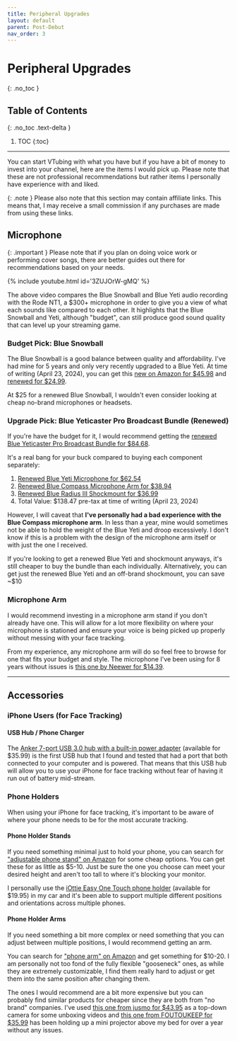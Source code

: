 ```yaml
---
title: Peripheral Upgrades
layout: default
parent: Post-Debut
nav_order: 3
---
```


# Peripheral Upgrades
{: .no_toc }

## Table of Contents
{: .no_toc .text-delta }

1. TOC
{:toc}

-----

You can start VTubing with what you have but if you have a bit of money to invest into your channel, here are the items I would pick up. Please note that these are not professional recommendations but rather items I personally have experience with and liked.

{: .note }
Please also note that this section may contain affiliate links. This means that, I may receive a small commission if any purchases are made from using these links.

## Microphone

{: .important }
Please note that if you plan on doing voice work or performing cover songs, there are better guides out there for recommendations based on your needs.

{% include youtube.html id='3ZUJOrW-gMQ' %}

The above video compares the Blue Snowball and Blue Yeti audio recording with the Rode NT1, a $300+ microphone in order to give you a view of what each sounds like compared to each other. It highlights that the Blue Snowball and Yeti, although "budget", can still produce good sound quality that can level up your streaming game.

### Budget Pick: Blue Snowball
The Blue Snowball is a good balance between quality and affordability. I've had mine for 5 years and only very recently upgraded to a Blue Yeti.
At time of writing (April 23, 2024), you can get this [new on Amazon for $45.98](https://amzn.to/3w2I6G3) and [renewed for $24.99](https://amzn.to/4dbahmD).

At $25 for a renewed Blue Snowball, I wouldn't even consider looking at cheap no-brand microphones or headsets.

### Upgrade Pick: Blue Yeticaster Pro Broadcast Bundle (Renewed)
If you're have the budget for it, I would recommend getting the [renewed Blue Yeticaster Pro Broadcast Bundle for $84.68](https://amzn.to/4aLL9BD).

It's a real bang for your buck compared to buying each component separately:
1. [Renewed Blue Yeti Microphone for $62.54](https://amzn.to/3QfaviS)
2. [Renewed Blue Compass Microphone Arm for $38.94](https://amzn.to/4aNfWOf)
3. [Renewed Blue Radius III Shockmount for $36.99](https://amzn.to/3vWWrDZ)
4. Total Value: $138.47 pre-tax at time of writing (April 23, 2024)

However, I will caveat that **I've personally had a bad experience with the Blue Compass microphone arm**. In less than a year, mine would sometimes not be able to hold the weight of the Blue Yeti and droop excessively. I don't know if this is a problem with the design of the microphone arm itself or with just the one I received.

If you're looking to get a renewed Blue Yeti and shockmount anyways, it's still cheaper to buy the bundle than each individually. Alternatively, you can get just the renewed Blue Yeti and an off-brand shockmount, you can save ~$10

### Microphone Arm
I would recommend investing in a microphone arm stand if you don't already have one. This will allow for a lot more flexibility on where your microphone is stationed and ensure your voice is being picked up properly without messing with your face tracking.

From my experience, any microphone arm will do so feel free to browse for one that fits your budget and style. The microphone I've been using for 8 years without issues is [this one by Neewer for $14.39](https://amzn.to/4b8Kaep).

-----

## Accessories

### iPhone Users (for Face Tracking)

#### USB Hub / Phone Charger
The [Anker 7-port USB 3.0 hub with a built-in power adapter](https://amzn.to/4aLsyW8) (available for $35.99) is the first USB hub that I found and tested that had a port that both connected to your computer and is powered. That means that this USB hub will allow you to use your iPhone for face tracking without fear of having it run out of battery mid-stream.

### Phone Holders
When using your iPhone for face tracking, it's important to be aware of where your phone needs to be for the most accurate tracking.

#### Phone Holder Stands
If you need something minimal just to hold your phone, you can search for ["adjustable phone stand" on Amazon](https://amzn.to/3wb1FMn) for some cheap options. You can get these for as little as $5-10. Just be sure the one you choose can meet your desired height and aren't too tall to where it's blocking your monitor.

I personally use the [iOttie Easy One Touch phone holder](https://amzn.to/3JTg3w9) (available for $19.95) in my car and it's been able to support multiple different positions and orientations across multiple phones.

#### Phone Holder Arms
If you need something a bit more complex or need something that you can adjust between multiple positions, I would recommend getting an arm.

You can search for ["phone arm" on Amazon](https://amzn.to/4b0z37k) and get something for $10-20. I am personally not too fond of the fully flexible "gooseneck" ones, as while they are extremely customizable, I find them really hard to adjust or get them into the same position after changing them.

The ones I would recommend are a bit more expensive but you can probably find similar products for cheaper since they are both from "no brand" companies. I've used [this one from jusmo for $43.95](https://amzn.to/4b7G8CV) as a top-down camera for some unboxing videos and [this one from FOUTOUKEEP for $35.99](https://amzn.to/4aOBqKK) has been holding up a mini projector above my bed for over a year without any issues.
